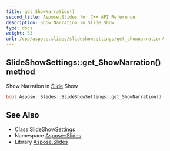 ```yaml
---
title: get_ShowNarration()
second_title: Aspose.Slides for C++ API Reference
description: Show Narration in Slide Show
type: docs
weight: 53
url: /cpp/aspose.slides/slideshowsettings/get_shownarration/
---
```

## SlideShowSettings::get_ShowNarration() method


Show Narration in [Slide](../../slide/) Show

```cpp
bool Aspose::Slides::SlideShowSettings::get_ShowNarration()
```

## See Also

* Class [SlideShowSettings](./)
* Namespace [Aspose::Slides](../)
* Library [Aspose.Slides](../../)